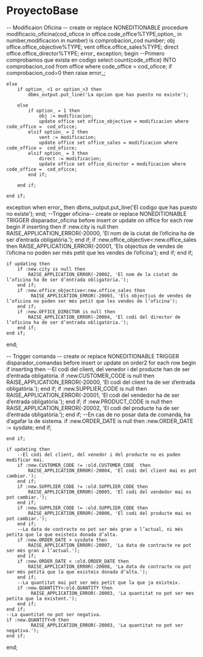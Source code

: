 # ProyectoBase
-- Modificaion Oficina --
create or replace NONEDITIONABLE procedure modificacio_oficina(cod_oficce in office.code_office%TYPE,option_ in number,modificacion in number) 
is
    comprobacion_cod number;
    obj office.office_objective%TYPE;
    vent office.office_sales%TYPE;
    direct office.office_director%TYPE;
    error_ exception;
begin
    --Primero comprobamos que exista en codigo
    select count(code_office) INTO comprobacion_cod from office where code_office = cod_oficce;
    if comprobacion_cod=0 then
        raise error_;

    else
        if option_ <1 or option_>3 then
            dbms_output.put_line('La opcion que has puesto no existe');

        else
            if option_ = 1 then
                obj := modificacion; 
                update office set office_objective = modificacion where code_office =  cod_oficce;
            elsif option_ = 2 then
                vent := modificacion; 
                update office set office_sales = modificacion where code_office =  cod_oficce;
            elsif option_ = 3 then
                direct := modificacion; 
                update office set office_director = modificacion where code_office =  cod_oficce;
            end if;

        end if;

    end if;
exception 
    when error_ then
        dbms_output.put_line('El codigo que has puesto  no existe');
end;
--Trigger oficina--
create or replace NONEDITIONABLE TRIGGER disparador_oficina 
before insert or update
on office
for each row 
begin
    if inserting then
        if :new.city is null then
            RAISE_APPLICATION_ERROR(-20000, 'El nom de la ciutat de l’oficina ha de ser d’entrada obligatòria.');
        end if;
        if :new.office_objective<:new.office_sales then
             RAISE_APPLICATION_ERROR(-20001, 'Els objectius de vendes de l’oficina no poden ser més petit que les vendes de l’oficina');
        end if;
    end if;

    if updating then
        if :new.city is null then
            RAISE_APPLICATION_ERROR(-20002, 'El nom de la ciutat de l’oficina ha de ser d’entrada obligatòria.');
        end if;
        if :new.office_objective<:new.office_sales then
             RAISE_APPLICATION_ERROR(-20003, 'Els objectius de vendes de l’oficina no poden ser més petit que les vendes de l’oficina');
        end if;
        if :new.OFFICE_DIRECTOR is null then
            RAISE_APPLICATION_ERROR(-20004, 'El codi del director de l’oficina ha de ser d’entrada obligatòria.');
        end if;
    end if;
end;

-- Trigger comanda --
create or replace NONEDITIONABLE TRIGGER disparador_comandas 
before insert or update
on order2
for each row 
begin
    if inserting then
        --El codi del client, del venedor i del producte han de ser d’entrada obligatòria.
        if :new.CUSTOMER_CODE is null then
            RAISE_APPLICATION_ERROR(-20000, 'El codi del client ha de ser d’entrada obligatòria.');
        end if;
        if :new.SUPPLIER_CODE is null then
            RAISE_APPLICATION_ERROR(-20001, 'El codi del vendedor ha de ser d’entrada obligatòria.');
        end if;
        if :new.PRODUCT_CODE is null then
            RAISE_APPLICATION_ERROR(-20002, 'El codi del producte ha de ser d’entrada obligatòria.');
        end if;
        --En cas de no posar data de comanda, ha d’agafar la de sistema.
        if :new.ORDER_DATE is null then
            :new.ORDER_DATE := sysdate;
        end if;

    end if;

    if updating then
        --El codi del client, del venedor i del producte no es poden modificar mai.
        if :new.CUSTOMER_CODE != :old.CUSTOMER_CODE  then
            RAISE_APPLICATION_ERROR(-20004, 'El codi del client mai es pot cambiar.');
        end if;
        if :new.SUPPLIER_CODE != :old.SUPPLIER_CODE then
            RAISE_APPLICATION_ERROR(-20005, 'El codi del vendedor mai es pot cambiar.');
        end if;
        if :new.SUPPLIER_CODE != :old.SUPPLIER_CODE then
            RAISE_APPLICATION_ERROR(-20006, 'El codi del producte mai es pot cambiar.');
        end if;
        --La data de contracte no pot ser més gran a l’actual, ni més petita que la que existeix donada d’alta.
        if :new.ORDER_DATE > sysdate then
            RAISE_APPLICATION_ERROR(-20007, 'La data de contracte no pot ser més gran a l’actual.');
        end if;
        if :new.ORDER_DATE < :old.ORDER_DATE then
            RAISE_APPLICATION_ERROR(-20008, 'La data de contracte no pot ser més petita que la que existeix donada d’alta.');
        end if;
        --La quantitat mai pot ser més petit que la que ja existeix.
        if :new.QUANTITY<:old.QUANTITY then
             RAISE_APPLICATION_ERROR(-20003, 'La quantitat no pot ser mes petita que la existent.');
        end if;
    end if;
    --La quantitat no pot ser negativa.
    if :new.QUANTITY<0 then
             RAISE_APPLICATION_ERROR(-20003, 'La quantitat no pot ser negativa.');
    end if;
end;
